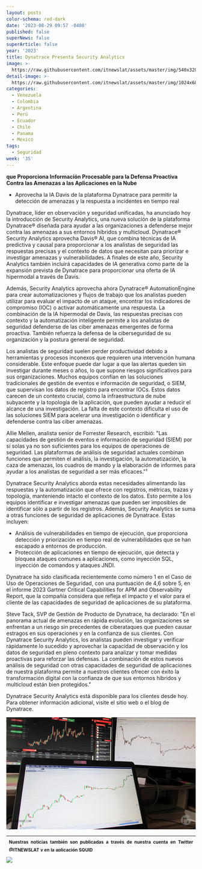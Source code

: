 ```yaml
---
layout: posts
color-schema: red-dark
date: '2023-08-29 09:57 -0400'
published: false
superNews: false
superArticle: false
year: '2023'
title: Dynatrace Presenta Security Analytics
image: >-
  https://raw.githubusercontent.com/itnewslat/assets/master/img/540x320/Analisis-p.jpg
detail-image: >-
  https://raw.githubusercontent.com/itnewslat/assets/master/img/1024x680/Analisis-g.jpg
categories:
  - Venezuela
  - Colombia
  - Argentina
  - Perú
  - Ecuador
  - Chile
  - Panama
  - Mexico
tags:
  - Seguridad
week: '35'
---
```

**que Proporciona Información Procesable para la Defensa Proactiva Contra las Amenazas a las Aplicaciones en la Nube**

- Aprovecha la IA Davis de la plataforma Dynatrace para permitir la detección de amenazas y la respuesta a incidentes en tiempo real

Dynatrace, líder en observación y seguridad unificadas, ha anunciado hoy la introducción de Security Analytics, una nueva solución de la plataforma Dynatrace® diseñada para ayudar a las organizaciones a defenderse mejor contra las amenazas a sus entornos híbridos y multicloud.  Dynatrace® Security Analytics aprovecha Davis® AI, que combina técnicas de IA predictiva y causal para proporcionar a los analistas de seguridad las respuestas precisas y el contexto de datos que necesitan para priorizar e investigar amenazas y vulnerabilidades. A finales de este año, Security Analytics también incluirá capacidades de IA generativa como parte de la expansión prevista de Dynatrace para proporcionar una oferta de IA hipermodal a través de Davis. 

Además, Security Analytics aprovecha ahora Dynatrace® AutomationEngine para crear automatizaciones y flujos de trabajo que los analistas pueden utilizar para evaluar el impacto de un ataque, encontrar los indicadores de compromiso (IOC) o activar automáticamente una respuesta. La combinación de la IA hipermodal de Davis, las respuestas precisas con contexto y la automatización inteligente permite a los analistas de seguridad defenderse de las ciber amenazas emergentes de forma proactiva. También refuerza la defensa de la ciberseguridad de su organización y la postura general de seguridad.

Los analistas de seguridad suelen perder productividad debido a herramientas y procesos inconexos que requieren una intervención humana considerable. Este enfoque puede dar lugar a que las alertas queden sin investigar durante meses o años, lo que supone riesgos significativos para sus organizaciones. Muchos equipos confían en las soluciones tradicionales de gestión de eventos e información de seguridad, o SIEM, que supervisan los datos de registro para encontrar IOCs.  Estos datos carecen de un contexto crucial, como la infraestructura de nube subyacente y la topología de la aplicación, que pueden ayudar a reducir el alcance de una investigación. La falta de este contexto dificulta el uso de las soluciones SIEM para acelerar una investigación o identificar y defenderse contra las ciber amenazas. 

Allie Mellen, analista senior de Forrester Research, escribió: "Las capacidades de gestión de eventos e información de seguridad (SIEM) por sí solas ya no son suficientes para los equipos de operaciones de seguridad. Las plataformas de análisis de seguridad actuales combinan funciones que permiten el análisis, la investigación, la automatización, la caza de amenazas, los cuadros de mando y la elaboración de informes para ayudar a los analistas de seguridad a ser más eficaces."¹

Dynatrace Security Analytics aborda estas necesidades alimentando las respuestas y la automatización que ofrece con registros, métricas, trazas y topología, manteniendo intacto el contexto de los datos. Esto permite a los equipos identificar e investigar amenazas que pueden ser imposibles de identificar sólo a partir de los registros. Además, Security Analytics se suma a otras funciones de seguridad de aplicaciones de Dynatrace. 
Estas incluyen:

- Análisis de vulnerabilidades en tiempo de ejecución, que proporciona detección y priorización en tiempo real de vulnerabilidades que se han escapado a entornos de producción.
- Protección de aplicaciones en tiempo de ejecución, que detecta y bloquea ataques comunes a aplicaciones, como inyección SQL, inyección de comandos y ataques JNDI.

Dynatrace ha sido clasificada recientemente como número 1 en el Caso de Uso de Operaciones de Seguridad, con una puntuación de 4,6 sobre 5, en el informe 2023 Gartner Critical Capabilities for APM and Observability Report, que la compañía considera que refleja el impacto y el valor para el cliente de las capacidades de seguridad de aplicaciones de su plataforma.

Steve Tack, SVP de Gestión de Producto de Dynatrace, ha declarado: "En el panorama actual de amenazas en rápida evolución, las organizaciones se enfrentan a un riesgo sin precedentes de ciberataques que pueden causar estragos en sus operaciones y en la confianza de sus clientes. Con Dynatrace Security Analytics, los analistas pueden investigar y verificar rápidamente lo sucedido y aprovechar la capacidad de observación y los datos de seguridad en pleno contexto para analizar y tomar medidas proactivas para reforzar las defensas. La combinación de estos nuevos análisis de seguridad con otras capacidades de seguridad de aplicaciones de nuestra plataforma permite a nuestros clientes ofrecer con éxito la transformación digital con la confianza de que sus entornos híbridos y multicloud están bien protegidos."

Dynatrace Security Analytics está disponible para los clientes desde hoy. Para obtener información adicional, visite el sitio web o el blog de Dynatrace.

![](https://raw.githubusercontent.com/itnewslat/assets/master/img/540x320/Analisis-p.jpg)

<table style="height: 42px;" width="569">
<tbody>
<tr>
<td style="text-align: justify;"><sub><strong>Nuestras noticias también son publicadas a través de nuestra cuenta en Twitter <a href="https://twitter.com/itnewslat?lang=es">@ITNEWSLAT</a> y en la aplicación <a href="https://squidapp.co/en/">SQUID</a></strong></sub></td>
</tr>
</tbody>
</table>

<img src="https://tracker.metricool.com/c3po.jpg?hash=56f88a41e39ab42c063cc51676587a04"/>